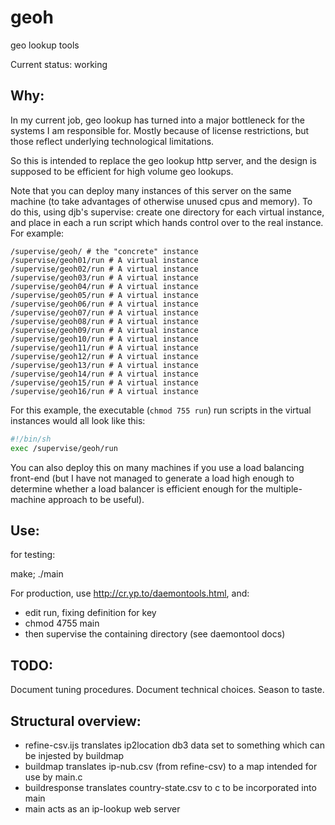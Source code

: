 # geoh
geo lookup tools

Current status: working

Why:
---

In my current job, geo lookup has turned into a major bottleneck for the systems I am responsible for. Mostly because of license restrictions, but those reflect underlying technological limitations.

So this is intended to replace the geo lookup http server, and the design is supposed to be efficient for high volume geo lookups.

Note that you can deploy many instances of this server on the same machine (to take advantages of otherwise unused cpus and memory). To do this, using djb's supervise: create one directory for each virtual instance, and place in each a run script which hands control over to the real instance. For example:

    /supervise/geoh/ # the "concrete" instance
    /supervise/geoh01/run # A virtual instance
    /supervise/geoh02/run # A virtual instance
    /supervise/geoh03/run # A virtual instance
    /supervise/geoh04/run # A virtual instance
    /supervise/geoh05/run # A virtual instance
    /supervise/geoh06/run # A virtual instance
    /supervise/geoh07/run # A virtual instance
    /supervise/geoh08/run # A virtual instance
    /supervise/geoh09/run # A virtual instance
    /supervise/geoh10/run # A virtual instance
    /supervise/geoh11/run # A virtual instance
    /supervise/geoh12/run # A virtual instance
    /supervise/geoh13/run # A virtual instance
    /supervise/geoh14/run # A virtual instance
    /supervise/geoh15/run # A virtual instance
    /supervise/geoh16/run # A virtual instance

For this example, the executable (```chmod 755 run```) run scripts in the virtual instances would all look like this:

```sh
#!/bin/sh
exec /supervise/geoh/run
```

You can also deploy this on many machines if you use a load balancing front-end (but I have not managed to generate a load high enough to determine whether a load balancer is efficient enough for the multiple-machine approach to be useful).

Use:
---

for testing:

make; ./main 

For production, use http://cr.yp.to/daemontools.html, and:

* edit run, fixing definition for key
* chmod 4755 main
* then supervise the containing directory (see daemontool docs)

TODO:
----

Document tuning procedures.
Document technical choices.
Season to taste.

Structural overview:
-------------------

* refine-csv.ijs translates ip2location db3 data set to something which can be injested by buildmap
* buildmap translates ip-nub.csv (from refine-csv) to a map intended for use by main.c
* buildresponse translates country-state.csv to c to be incorporated into main
* main acts as an ip-lookup web server

